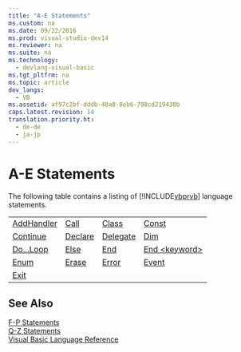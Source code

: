 ```yaml
---
title: "A-E Statements"
ms.custom: na
ms.date: 09/22/2016
ms.prod: visual-studio-dev14
ms.reviewer: na
ms.suite: na
ms.technology: 
  - devlang-visual-basic
ms.tgt_pltfrm: na
ms.topic: article
dev_langs: 
  - VB
ms.assetid: af97c2bf-dddb-48a8-8eb6-798cd219430b
caps.latest.revision: 14
translation.priority.ht: 
  - de-de
  - ja-jp
---
```

# A-E Statements
The following table contains a listing of [!INCLUDE[vbprvb](../vs140/includes/vbprvb_md.md)] language statements.  
  
|||||  
|-|-|-|-|  
|[AddHandler](../vs140/addhandler-statement.md)|[Call](../vs140/call-statement--visual-basic-.md)|[Class](../vs140/class-statement--visual-basic-.md)|[Const](../vs140/const-statement--visual-basic-.md)|  
|[Continue](../vs140/continue-statement--visual-basic-.md)|[Declare](../vs140/declare-statement.md)|[Delegate](../vs140/delegate-statement.md)|[Dim](../vs140/dim-statement--visual-basic-.md)|  
|[Do...Loop](../vs140/do...loop-statement--visual-basic-.md)|[Else](../vs140/else-statement--visual-basic-.md)|[End](../vs140/end-statement.md)|[End <keyword\>](../vs140/end--keyword--statement--visual-basic-.md)|  
|[Enum](../vs140/enum-statement--visual-basic-.md)|[Erase](../vs140/erase-statement--visual-basic-.md)|[Error](../vs140/error-statement.md)|[Event](../vs140/event-statement.md)|  
|[Exit](../vs140/exit-statement--visual-basic-.md)||||  
  
## See Also  
 [F-P Statements](../vs140/f-p-statements.md)   
 [Q-Z Statements](../vs140/q-z-statements.md)   
 [Visual Basic Language Reference](../vs140/visual-basic-language-reference.md)